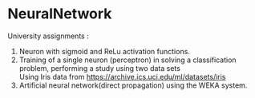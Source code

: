 # NeuralNetwork
 
University assignments :  

1) Neuron with sigmoid and ReLu activation functions.
2) Training of a single neuron (perceptron) in solving a classification problem, performing a study using two data sets  
Using Iris data from https://archive.ics.uci.edu/ml/datasets/iris
3) Artificial neural network(direct propagation) using the WEKA system. 
